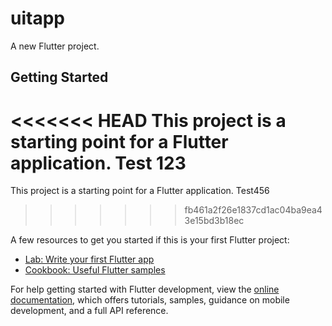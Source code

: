 # uitapp

A new Flutter project.

## Getting Started

<<<<<<< HEAD
This project is a starting point for a Flutter application. Test 123
=======
This project is a starting point for a Flutter application. Test456
>>>>>>> fb461a2f26e1837cd1ac04ba9ea43e15bd3b18ec

A few resources to get you started if this is your first Flutter project:

- [Lab: Write your first Flutter app](https://docs.flutter.dev/get-started/codelab)
- [Cookbook: Useful Flutter samples](https://docs.flutter.dev/cookbook)

For help getting started with Flutter development, view the
[online documentation](https://docs.flutter.dev/), which offers tutorials,
samples, guidance on mobile development, and a full API reference.
